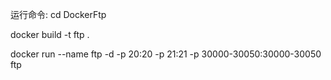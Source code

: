运行命令:
cd DockerFtp

docker build -t ftp .

docker run --name ftp -d -p 20:20 -p 21:21 -p 30000-30050:30000-30050 ftp
